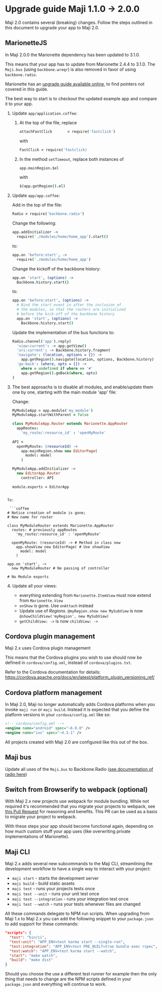 # Upgrade guide Maji 1.1.0 -> 2.0.0

Maji 2.0 contains several (breaking) changes. Follow the steps outlined in this document to upgrade your app to Maji 2.0.

## MarionetteJS

In Maji 2.0.0 the Marionette dependency has been updated to 3.1.0.

This means that your app has to update from Marionette 2.4.4 to 3.1.0.
The `Maji.bus` (using `backbone.wreqr`) is also removed in favor of using `backbone.radio`.

Marionette has an [upgrade guide available online][marionette-upgrade], to find pointers not covered in this guide.

The best way to start is to checkout the updated example app and compare it to your app.

1. Update `app/application.coffee`:
    1. At the top of the file, replace
        ```coffee
        attachFastClick       = require('fastclick')
        ```

        with

        ```coffee
        FastClick = require('fastclick)
        ```

    1. In the method `setTimeout`, replace both instances of
        ```coffee
        app.mainRegion.$el
        ```
        with
        ```coffee
        $(app.getRegion().el)
        ```

2. Update `app/app.coffee`:

   Add in the top of the file:

   ```coffee
   Radio = require('backbone.radio')
   ```

   Change the following:

   ```coffee
   app.addInitializer ->
     require('./modules/home/home_app').start()
   ```

   to:

   ```coffee
   app.on 'before:start', ->
     require('./modules/home/home_app')
   ```

   Change the kickoff of the backbone history:

   ```coffee
   app.on 'start', (options) ->
     Backbone.history.start()
   ```

   to:

   ```coffee
   app.on 'before:start', (options) ->
     # Bind the start event in after the inclusion of
     # the modules, so that the routers are initialized
     # before the kick-off of the backbone history
     app.on 'start', (options) ->
       Backbone.history.start()
   ```

   Update the implementation of the bus functions to:

   ```coffee
   Radio.channel('app').reply(
     'view:current': -> app.getView()
     'uri:current': -> Backbone.history.fragment
     'navigate': (location, options = {}) ->
       app.getRegion().navigate(location, options, Backbone.history)
     'go-back': (where, opts = {}) ->
       where = undefined if where == '#'
       app.getRegion().goBack(where, opts)
   )
   ```
  
3. The best approachs is to disable all modules, and enable/update them one by one, starting with the main module 'app' file:

   Change: 
   
   ```coffee
   MyModuleApp = app.module('my_module')
   MyModuleApp.startWithParent = false

   class MyModuleApp.Router extends Marionette.AppRouter
     appRoutes:
       'my_route/:resource_id' : 'openMyRoute'
       
   API =
     openMyRoute: (resourceId) ->
       app.mainRegion.show new EditorPage(
         model: model
       )
   
   MyModuleApp.addInitializer ->
     new EditorApp.Router
       controller: API
       
   module.exports = EditorApp
  ```

   To:

    ```coffee
   # Notice creation of module is gone;
   # New name for router
   
   class MyModuleRouter extends Marionette.AppRouter
     routes: # previously appRoutes
       'my_route/:resource_id' : 'openMyRoute'
       
     openMyRoute: (resourceId) -> # Method in class now
       app.showView new EditorPage( # Use showView
         model: model
       )
   
   app.on 'start', ->
     new MyModuleRouter # No passing of controller
   
   # No Module exports    
```

4. Update all your views:

   * everything extending from `Marionette.ItemView` must now extend from `Marionette.View`
   * `onShow` is gone. Use `onAttach` instead
   * Update use of *Regions*. `@myRegion.show new MySubView` is now `@showChildView('myRegion', new MySubView)`
   * `getChildView: ->` is now `childView: ->`


## Cordova plugin management

Maji 2.x uses Cordova plugin management

This means that the Cordova plugins you wish to use should now be defined in `cordova/config.xml`, instead of `cordova/plugins.txt`.

Refer to the Cordova documentation for details: https://cordova.apache.org/docs/en/latest/platform_plugin_versioning_ref/

## Cordova platform management

In Maji 2.0, Maji no longer automatically adds Cordova platforms when you invoke `maji run` or `maji build`. Instead it is expected that you define the platform versions in your `cordova/config.xml` like so:

```xml
<!-- cordova/config.xml -->
<engine name="android" spec="~6.0.0" />
<engine name="ios" spec="~4.3.1" />
```

All projects created with Maji 2.0 are configured like this out of the box.

## Maji bus 

Update all uses of the `Maji.bus` to Backbone.Radio ([see documentation of radio here][backbone-radio])

## Switch from Browserify to webpack (optional)

With Maji 2.x new projects use webpack for module bundling. While not required it's recommended that you migrate your projects to webpack, see [this Pull Request](https://github.com/kabisa/maji/pull/128) for reasoning and benefits. This PR can be used as a basis to migrate your project to webpack.

With these steps your app should become functional again, depending on how much custom stuff your app uses (like overwriting private implementations of Marionette).

## Maji CLI

Maji 2.x adds several new subcommands to the Maji CLI, streamlining the development workflow to have a single way to interact with your project:

* `maji start` - starts the development server
* `maji build` - build static assets
* `maji test` - runs your projects tests once
* `maji test --unit` - runs your unit test once
* `maji test --integration` - runs your integration test once
* `maji test --watch` - runs your tests whenever files are changed

All these commands delegate to NPM run scripts. When upgrading from Maji 1.x to Maji 2.x you can add the following snippet to your `package.json` to add support for these commands:

```json
"scripts": {
  "test": "bin/ci",
  "test:unit": "APP_ENV=test karma start --single-run",
  "test:integration": "APP_ENV=test PRE_BUILT=true bundle exec rspec",
  "test:watch": "APP_ENV=test karma start --watch",
  "start": "make watch",
  "build": "make dist"
}
```

Should you choose the use a different test runner for example then the only thing that needs to change are the NPM scripts defined in your `package.json` and everything will continue to work.

[marionette-upgrade]: http://marionettejs.com/docs/v3.1.0/upgrade.html
[backbone-radio]: https://github.com/marionettejs/backbone.radio

